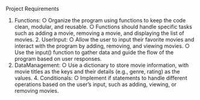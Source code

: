 Project Requirements
1. Functions:
○ Organize the program using functions to keep the code clean,
modular, and reusable.
○ Functions should handle specific tasks such as adding a movie,
removing a movie, and displaying the list of movies. 2. UserInput:
○ Allow the user to input their favorite movies and interact with the program by adding, removing, and viewing movies.
○ Use the input() function to gather data and guide the flow of the program based on user responses.
3. DataManagement:
○ Use a dictionary to store movie information, with movie titles as the
keys and their details (e.g., genre, rating) as the values. 4. Conditionals:
○ Implement if statements to handle different operations based on the user’s input, such as adding, viewing, or removing movies.